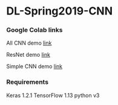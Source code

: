 # DL-Spring2019-CNN

### Google Colab links

All CNN demo [link](https://colab.research.google.com/drive/19f21jf_-BL4xLekvnactC2FPiJgOICm3)

ResNet demo [link](https://colab.research.google.com/drive/13whZfAUsgjF7tqIKmi3Wg1psOn2yXrKI)

Simple CNN demo [link](https://colab.research.google.com/drive/1Gs2QU9C44gx8qdoSpNZXNlfzii9JZ1iT)

### Requirements
Keras 1.2.1
TensorFlow 1.13
python v3

